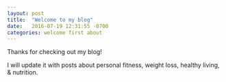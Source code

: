 ```yaml
---
layout: post
title:  "Welcome to my blog"
date:   2016-07-19 12:31:55 -0700
categories: welcome first about
---
```


Thanks for checking out my blog!

I will update it with posts about personal fitness, weight loss, healthy living, & nutrition.